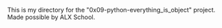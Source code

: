 This is my directory for the "0x09-python-everything_is_object" project. Made possible by ALX School.
